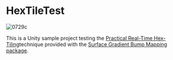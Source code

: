 # HexTileTest

![0729c](https://user-images.githubusercontent.com/343936/181729237-d7ec4c12-77a7-4d68-95f8-4c285277b0cb.png)

This is a Unity sample project testing the [Practical Real-Time Hex-Tiling](https://github.com/mmikk/hextile-demo)technique provided with the [Surface Gradient Bump Mapping package](https://docs.unity3d.com/Packages/com.unity.surface-gradient-bump-mapping@0.1/manual/index.html).
